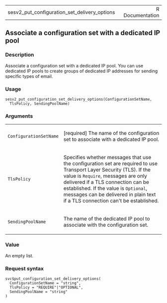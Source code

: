 <table style="width: 100%;">
<tbody>
<tr class="odd">
<td>sesv2_put_configuration_set_delivery_options</td>
<td style="text-align: right;">R Documentation</td>
</tr>
</tbody>
</table>

## Associate a configuration set with a dedicated IP pool

### Description

Associate a configuration set with a dedicated IP pool. You can use
dedicated IP pools to create groups of dedicated IP addresses for
sending specific types of email.

### Usage

    sesv2_put_configuration_set_delivery_options(ConfigurationSetName,
      TlsPolicy, SendingPoolName)

### Arguments

<table>
<colgroup>
<col style="width: 35%" />
<col style="width: 65%" />
</colgroup>
<tbody>
<tr class="odd">
<td><code
id="sesv2_put_configuration_set_delivery_options_:_ConfigurationSetName">ConfigurationSetName</code></td>
<td><p>[required] The name of the configuration set to associate with a
dedicated IP pool.</p></td>
</tr>
<tr class="even">
<td><code
id="sesv2_put_configuration_set_delivery_options_:_TlsPolicy">TlsPolicy</code></td>
<td><p>Specifies whether messages that use the configuration set are
required to use Transport Layer Security (TLS). If the value is
<code>Require</code>, messages are only delivered if a TLS connection
can be established. If the value is <code>Optional</code>, messages can
be delivered in plain text if a TLS connection can't be
established.</p></td>
</tr>
<tr class="odd">
<td><code
id="sesv2_put_configuration_set_delivery_options_:_SendingPoolName">SendingPoolName</code></td>
<td><p>The name of the dedicated IP pool to associate with the
configuration set.</p></td>
</tr>
</tbody>
</table>

### Value

An empty list.

### Request syntax

    svc$put_configuration_set_delivery_options(
      ConfigurationSetName = "string",
      TlsPolicy = "REQUIRE"|"OPTIONAL",
      SendingPoolName = "string"
    )
